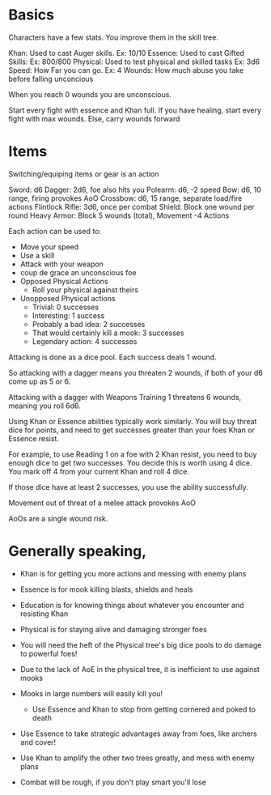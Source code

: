 # Basics
Characters have a few stats. You improve them in the skill tree.


Khan: Used to cast Auger skills. Ex: 10/10
Essence: Used to cast Gifted Skills: Ex: 800/800
Physical: Used to test physical and skilled tasks Ex: 3d6
Speed: How Far you can go. Ex: 4
Wounds: How much abuse you take before falling unconcious


When you reach 0 wounds you are unconscious.


Start every fight with essence and Khan full.
If you have healing, start every fight with max wounds. Else, carry wounds forward


# Items
Switching/equiping items or gear is an action


Sword: d6 
Dagger: 2d6, foe also hits you
Polearm: d6, -2 speed
Bow: d6, 10 range, firing provokes AoO
Crossbow: d6, 15 range, separate load/fire actions
Flintlock Rifle: 3d6, once per combat
Shield: Block one wound per round
Heavy Armor: Block 5 wounds (total),  Movement -4
Actions


Each action can be used to:
* Move your speed
* Use a skill
* Attack with your weapon
* coup de grace an unconscious foe
* Opposed Physical Actions
   * Roll your physical against theirs
* Unopposed Physical actions
   * Trivial: 0 successes
   * Interesting: 1 success
   * Probably a bad idea: 2 successes
   * That would certainly kill a mook: 3 successes
   * Legendary action: 4 successes


Attacking is done as a dice pool. Each success deals 1 wound.


So attacking with a dagger means you threaten 2 wounds, if both of your d6 come up as 5 or 6.


Attacking with a dagger with Weapons Training 1 threatens 6 wounds, meaning you roll 6d6.


Using Khan or Essence abilities typically work similarly. You will buy threat dice for points, and need to get successes greater than your foes Khan or Essence resist.


For example, to use Reading 1 on a foe with 2 Khan resist, you need to buy enough dice to get two successes. You decide this is worth using 4 dice. You mark off 4 from your current Khan and roll 4 dice.


If those dice have at least 2 successes, you use the ability successfully.


Movement out of threat of a melee attack provokes AoO


AoOs are a single wound risk.




# Generally speaking, 


* Khan is for getting you more actions and messing with enemy plans
* Essence is for mook killing blasts, shields and heals
* Education is for knowing things about whatever you encounter and resisting Khan
* Physical is for staying alive and damaging stronger foes


* You will need the heft of the Physical tree's big dice pools to do damage to powerful foes!
* Due to the lack of AoE in the physical tree, it is inefficient to use against mooks
* Mooks in large numbers will easily kill you! 
   * Use Essence and Khan to stop from getting cornered and poked to death
* Use Essence to take strategic advantages away from foes, like archers and cover!
* Use Khan to amplify the other two trees greatly, and mess with enemy plans
* Combat will be rough, if you don't play smart you'll lose
